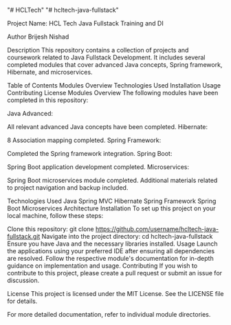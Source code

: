 "# HCLTech" 
"# hcltech-java-fullstack"            

Project Name: HCL Tech Java Fullstack Training and DI

Author
Brijesh Nishad

Description
This repository contains a collection of projects and coursework related to Java Fullstack Development. It includes several completed modules that cover advanced Java concepts, Spring framework, Hibernate, and microservices.

Table of Contents
Modules Overview
Technologies Used
Installation
Usage
Contributing
License
Modules Overview
The following modules have been completed in this repository:

Java Advanced:

All relevant advanced Java concepts have been completed.
Hibernate:

8 Association mapping completed.
Spring Framework:

Completed the Spring framework integration.
Spring Boot:

Spring Boot application development completed.
Microservices:

Spring Boot microservices module completed.
Additional materials related to project navigation and backup included.

Technologies Used
Java
Spring MVC
Hibernate
Spring Framework
Spring Boot
Microservices Architecture
Installation
To set up this project on your local machine, follow these steps:

Clone this repository:
git clone https://github.com/username/hcltech-java-fullstack.git
Navigate into the project directory:
cd hcltech-java-fullstack
Ensure you have Java and the necessary libraries installed.
Usage
Launch the applications using your preferred IDE after ensuring all dependencies are resolved.
Follow the respective module's documentation for in-depth guidance on implementation and usage.
Contributing
If you wish to contribute to this project, please create a pull request or submit an issue for discussion.

License
This project is licensed under the MIT License. See the LICENSE file for details.

For more detailed documentation, refer to individual module directories.

